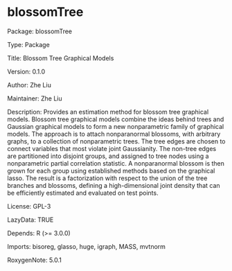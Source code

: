 # blossomTree
Package: blossomTree

Type: Package

Title: Blossom Tree Graphical Models

Version: 0.1.0

Author: Zhe Liu

Maintainer: Zhe Liu

Description: Provides an estimation method for blossom tree graphical models. Blossom tree graphical models combine the ideas behind trees and Gaussian graphical models to form a new nonparametric family of graphical models. The approach is to attach nonparanormal blossoms, with arbitrary graphs, to a collection of nonparametric trees. The tree edges are chosen to connect variables that most violate joint Gaussianity. The non-tree edges are partitioned into disjoint groups, and assigned to tree nodes using a nonparametric partial correlation statistic. A nonparanormal blossom is then grown for each group using established methods based on the graphical lasso. The result is a factorization with respect to the union of the tree branches and blossoms, defining a high-dimensional joint density that can be efficiently estimated and evaluated on test points.

License: GPL-3

LazyData: TRUE

Depends: R (>= 3.0.0)

Imports: bisoreg, glasso, huge, igraph, MASS, mvtnorm

RoxygenNote: 5.0.1
